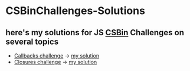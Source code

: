 # CSBinChallenges-Solutions
## here's my solutions for JS [CSBin](http://csbin.io/) Challenges on several topics
- [Callbacks challenge](http://csbin.io/callbacks) -> [my solution](https://github.com/AmrKhaledAK47/CSBinChallenges-Solutions/edit/main/callbacks.js)
- [Closures challenge](http://csbin.io/closures) -> [my solution](https://github.com/AmrKhaledAK47/CSBinChallenges-Solutions/edit/main/closures.js)
